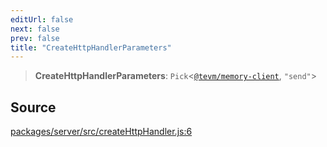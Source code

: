 ```yaml
---
editUrl: false
next: false
prev: false
title: "CreateHttpHandlerParameters"
---
```


> **CreateHttpHandlerParameters**: `Pick`\<[`@tevm/memory-client`](/reference/memory-client/globals/), `"send"`\>

## Source

[packages/server/src/createHttpHandler.js:6](https://github.com/evmts/tevm-monorepo/blob/main/packages/server/src/createHttpHandler.js#L6)
